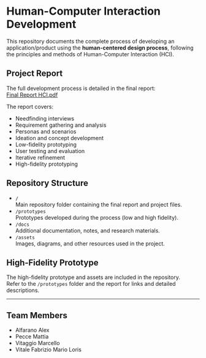 # Human-Computer Interaction Development

This repository documents the complete process of developing an application/product using the **human-centered design process**, following the principles and methods of Human-Computer Interaction (HCI).

## Project Report

The full development process is detailed in the final report:  
[Final Report HCI.pdf](Final%20Report%20HCI.pdf)

The report covers:
- Needfinding interviews
- Requirement gathering and analysis
- Personas and scenarios
- Ideation and concept development
- Low-fidelity prototyping
- User testing and evaluation
- Iterative refinement
- High-fidelity prototyping

## Repository Structure

- `/`  
  Main repository folder containing the final report and project files.
- `/prototypes`  
  Prototypes developed during the process (low and high fidelity).
- `/docs`  
  Additional documentation, notes, and research materials.
- `/assets`  
  Images, diagrams, and other resources used in the project.

## High-Fidelity Prototype

The high-fidelity prototype and assets are included in the repository.  
Refer to the `/prototypes` folder and the report for links and detailed descriptions.

---
## Team Members
- Alfarano Alex 
- Pecce Mattia 
- Vitaggio Marcello 
- Vitale Fabrizio Mario Loris 

